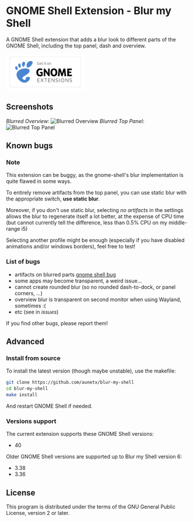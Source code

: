 # GNOME Shell Extension - Blur my Shell

A GNOME Shell extension that adds a blur look to different parts of the GNOME Shell, including the top panel, dash and overview.

[<img src="https://github.com/aunetx/files_utils/raw/master/get_it_on_gnome_extensions.png" height="100">](https://extensions.gnome.org/extension/3193/blur-my-shell/)

## Screenshots

*Blurred Overview:*
![Blurred Overview](https://user-images.githubusercontent.com/38633812/116588850-779beb80-a935-11eb-8f2f-81bcd46fe694.png)
*Blurred Top Panel:*
![Blurred Top Panel](https://user-images.githubusercontent.com/38633812/116588885-81bdea00-a935-11eb-9c80-c97716369b7c.png)

## Known bugs

### Note

This extension can be buggy, as the gnome-shell's blur implementation is quite flawed in some ways.

To entirely remove artifacts from the top panel, you can use static blur with the appropriate switch, **use static blur**.

Moreover, if you don't use static blur, selecting *no artifacts* in the settings allows the blur to regenerate itself a lot better, at the expense of CPU time (but cannot currently tell the difference, less than 0.5% CPU on my middle-range i5)

Selecting another profile might be enough (especially if you have disabled animations and/or windows borders), feel free to test!

### List of bugs

- artifacts on blurred parts [gnome shell bug](https://gitlab.gnome.org/GNOME/gnome-shell/-/issues/2857)
- some apps may become transparent, a weird issue...
- cannot create rounded blur (so no rounded dash-to-dock, or panel corners, ...)
- overview blur is transparent on second monitor when using Wayland, sometimes :(
- etc (see in *issues*)

If you find other bugs, please report them!

## Advanced

### Install from source

To install the latest version (though maybe unstable), use the makefile:

```sh
git clone https://github.com/aunetx/blur-my-shell
cd blur-my-shell
make install
```

And restart GNOME Shell if needed.

### Versions support

The current extension supports these GNOME Shell versions:

- 40

Older GNOME Shell versions are supported up to Blur my Shell version 6:

- 3.38
- 3.36

## License

This program is distributed under the terms of the GNU General Public License, version 2 or later.
